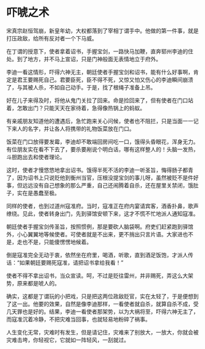 # 吓唬之术

宋真宗赵恒驾崩，新皇年幼，大权都落到了宰相丁谓手中。他做的第一件事，就是打压政敌，给所有反对者一个下马威。 

在丁谓的授意下，使者拿着诏书，手握宝剑，一路快马加鞭，直奔郓州李迪的住处。到了地方，并不马上宣诏，只是门神般面无表情地立于府外。 

李迪一看这情形，吓得六神无主，朝廷使者手握宝剑和诏书，能有什么好事啊，肯定是君王要赐死自己。君要臣死，臣不得不死，又惊又怕又伤心的李迪瞬间崩溃了，与其被人杀，不如自己动手。于是，找了根绳子准备上吊。 

好在儿子来得及时，将他从鬼门关拉了回来。命是捡回来了，但有使者在门口站着，怎敢出门？只能天天在家待着，急得像热锅上的蚂蚁。 

有亲戚朋友知道他的遭遇后，急忙跑来关心问候，使者也不阻拦，只是当面一一记下来人的名字，并让各人将携带的礼物饭菜放在门口。 

饭菜在门口放得要发霉，李迪却不敢端回房间吃一口，饿得头昏眼花，浑身无力。有位朋友实在看不下去了，要杀要剐说个明白话，哪有这样整人的！头脑一发热，斗胆跑出去和使者理论。 

这时，使者才慢悠悠地拿出诏书。饿得半死不活的李迪一听圣旨，悔得肠子都青了，因为诏书上只说贬他到衡州当官，压根没提宝剑的事儿呀，虽然被贬不是件好事，但远远没有自己想象的那么严重，自己还闹腾着自杀，还在屋里关禁闭，饿肚子，实在是愚蠢至极。 

同样的使者，也到过道州寇准府。当时，寇准正在府内宴请宾客，酒香扑鼻，歌声缭绕。见此，使者转身出门，先到驿馆安顿下来，这才不慌不忙地派人通知寇准。 

朝廷使者手握宝剑传圣旨，按照惯例，那是要砍人脑袋啊。府吏们赶紧跑到驿馆外，小心翼翼地等候使者。可使者就是不出来，更不捎出只言片语。大家进也不是，走也不是，只能傻愣愣地候着。 

倒是寇准完全无动于衷，依然坐在府里，喝酒，听歌，直到酒足饭饱，才派人传话：“如果朝廷要赐死寇准，请把诏书拿给我看！” 

使者不得不拿出诏书，当众宣读。呵，不过是贬往雷州，并非赐死，弄这么大架势，原来都是唬人的。 

确实，这都是丁谓玩的小把戏，只是把这两位政敌贬官，实在太轻了，于是便想到了这一出。他要的效果，自然是像李迪那样，一看使者就自杀，就算自杀不成，受几天罪也是好的。结果，李迪一看使者那架势，以为大祸将至，吓得六神无主了，而寇准沉着冷静，不把灾难当回事，也就轻易地粉碎了祸事。 

人生变化无常，灾难时有发生，但是请记住，灾难来了别放大，一放大，你就会被灾难击垮，你轻视它，它就如一阵轻风，一刮就过。